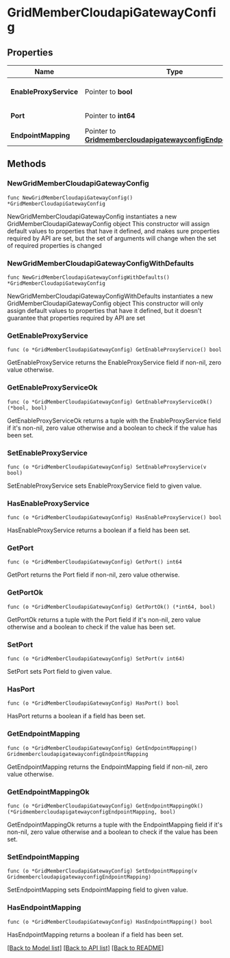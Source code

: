 # GridMemberCloudapiGatewayConfig

## Properties

Name | Type | Description | Notes
------------ | ------------- | ------------- | -------------
**EnableProxyService** | Pointer to **bool** | Enable Gateway Service. | [optional] 
**Port** | Pointer to **int64** | Gateway port | [optional] 
**EndpointMapping** | Pointer to [**GridmembercloudapigatewayconfigEndpointMapping**](GridmembercloudapigatewayconfigEndpointMapping.md) |  | [optional] 

## Methods

### NewGridMemberCloudapiGatewayConfig

`func NewGridMemberCloudapiGatewayConfig() *GridMemberCloudapiGatewayConfig`

NewGridMemberCloudapiGatewayConfig instantiates a new GridMemberCloudapiGatewayConfig object
This constructor will assign default values to properties that have it defined,
and makes sure properties required by API are set, but the set of arguments
will change when the set of required properties is changed

### NewGridMemberCloudapiGatewayConfigWithDefaults

`func NewGridMemberCloudapiGatewayConfigWithDefaults() *GridMemberCloudapiGatewayConfig`

NewGridMemberCloudapiGatewayConfigWithDefaults instantiates a new GridMemberCloudapiGatewayConfig object
This constructor will only assign default values to properties that have it defined,
but it doesn't guarantee that properties required by API are set

### GetEnableProxyService

`func (o *GridMemberCloudapiGatewayConfig) GetEnableProxyService() bool`

GetEnableProxyService returns the EnableProxyService field if non-nil, zero value otherwise.

### GetEnableProxyServiceOk

`func (o *GridMemberCloudapiGatewayConfig) GetEnableProxyServiceOk() (*bool, bool)`

GetEnableProxyServiceOk returns a tuple with the EnableProxyService field if it's non-nil, zero value otherwise
and a boolean to check if the value has been set.

### SetEnableProxyService

`func (o *GridMemberCloudapiGatewayConfig) SetEnableProxyService(v bool)`

SetEnableProxyService sets EnableProxyService field to given value.

### HasEnableProxyService

`func (o *GridMemberCloudapiGatewayConfig) HasEnableProxyService() bool`

HasEnableProxyService returns a boolean if a field has been set.

### GetPort

`func (o *GridMemberCloudapiGatewayConfig) GetPort() int64`

GetPort returns the Port field if non-nil, zero value otherwise.

### GetPortOk

`func (o *GridMemberCloudapiGatewayConfig) GetPortOk() (*int64, bool)`

GetPortOk returns a tuple with the Port field if it's non-nil, zero value otherwise
and a boolean to check if the value has been set.

### SetPort

`func (o *GridMemberCloudapiGatewayConfig) SetPort(v int64)`

SetPort sets Port field to given value.

### HasPort

`func (o *GridMemberCloudapiGatewayConfig) HasPort() bool`

HasPort returns a boolean if a field has been set.

### GetEndpointMapping

`func (o *GridMemberCloudapiGatewayConfig) GetEndpointMapping() GridmembercloudapigatewayconfigEndpointMapping`

GetEndpointMapping returns the EndpointMapping field if non-nil, zero value otherwise.

### GetEndpointMappingOk

`func (o *GridMemberCloudapiGatewayConfig) GetEndpointMappingOk() (*GridmembercloudapigatewayconfigEndpointMapping, bool)`

GetEndpointMappingOk returns a tuple with the EndpointMapping field if it's non-nil, zero value otherwise
and a boolean to check if the value has been set.

### SetEndpointMapping

`func (o *GridMemberCloudapiGatewayConfig) SetEndpointMapping(v GridmembercloudapigatewayconfigEndpointMapping)`

SetEndpointMapping sets EndpointMapping field to given value.

### HasEndpointMapping

`func (o *GridMemberCloudapiGatewayConfig) HasEndpointMapping() bool`

HasEndpointMapping returns a boolean if a field has been set.


[[Back to Model list]](../README.md#documentation-for-models) [[Back to API list]](../README.md#documentation-for-api-endpoints) [[Back to README]](../README.md)


